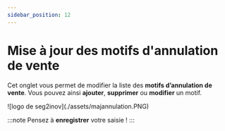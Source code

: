 ```yaml
---
sidebar_position: 12
---
```


# Mise à jour des motifs d'annulation de vente


Cet onglet vous permet de modifier la liste des **motifs d’annulation de vente**. Vous pouvez ainsi **ajouter**, **supprimer** ou **modifier** un motif. 

<div className="contenaireImg">
    ![logo de seg2inov](./assets/majannulation.PNG)
    </div> 

:::note
Pensez à **enregistrer** votre saisie !
:::

